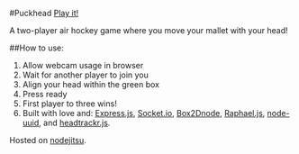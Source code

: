 #Puckhead
[Play it!](puckhead.nodejitsu.com)

A two-player air hockey game where you move your mallet with your head!

##How to use:

1. Allow webcam usage in browser
2. Wait for another player to join you
3. Align your head within the green box
4. Press ready
5. First player to three wins!
6. Built with love and:
[Express.js](http://expressjs.com/), [Socket.io](http://socket.io/), [Box2Dnode](https://github.com/jadell/box2dnode), [Raphael.js](http://raphaeljs.com/), [node-uuid](https://github.com/broofa/node-uuid), and [headtrackr.js](https://github.com/auduno/headtrackr/).

Hosted on [nodejitsu](https://www.nodejitsu.com/).
